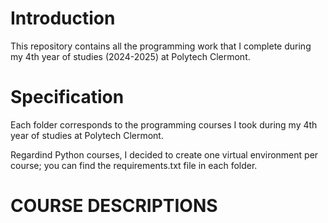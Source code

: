 # Introduction
 This repository contains all the programming work that I complete during my 4th year of studies (2024-2025) at Polytech Clermont.

# Specification

Each folder corresponds to the programming courses I took during my 4th year of studies at Polytech Clermont.

Regardind Python courses, I decided to create one virtual environment per course; you can find the requirements.txt file in each folder.

# COURSE DESCRIPTIONS
